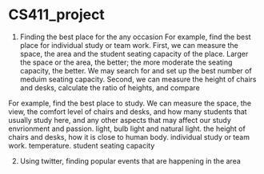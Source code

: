 # CS411_project
1. Finding the best place for the any occasion
  For example, find the best place for individual study or team work. First, we can measure the space, the area and the student seating capacity of the place. Larger the space or the area, the better; the more moderate the seating capacity, the better. We may search for and set up the best number of meduim seating capacity. Second, we can measure the height of chairs and desks, calculate the ratio of heights, and compare 
  
  For example, find the best place to study. We can measure the space, the view, the comfort level of chairs and desks, and how many students that usually study here, and any other aspects that may affect our study envrionment and passion. light, bulb light and natural light. the height of chairs and desks, how it is close to human body. individual study or team work. temperature. student seating capacity

2. Using twitter, finding popular events that are happening in the area
